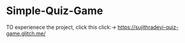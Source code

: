 # Simple-Quiz-Game

TO experienece the project, click this click:-> https://sujithradevi-quiz-game.glitch.me/

